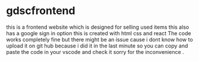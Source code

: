 # gdscfrontend
this is a frontend website which is designed for selling used items 
this also has a google sign in option
this is created with html css and react
The code works completely fine but there might be an issue cause i dont know how to upload it on git hub because i did it in the last minute so you can copy and paste the code in your vscode and check it sorry for the inconvenience .
